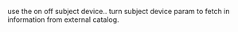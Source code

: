 use the on off subject device.. turn subject device param to fetch in information from external catalog.